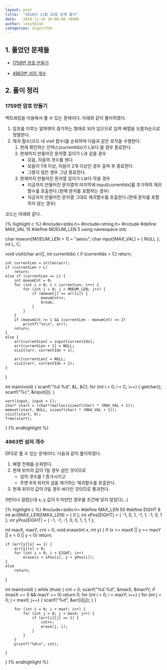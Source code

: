 ```yaml
---
layout: post
title:  "2018년 11월 26일 문제 풀이"
date:   2018-11-26 10:00:00 +0900
author: leeyh0216
categories: algorithm
---
```


## 1. 풀었던 문제들

* [1759번 암호 만들기](https://www.acmicpc.net/problem/1759)

* [4963번 섬의 개수](https://www.acmicpc.net/problem/4963)

## 2. 풀이 정리

### 1759번 암호 만들기

백트래킹을 이용해서 풀 수 있는 문제이다. 아래와 같이 풀이하였다.

1. 암호를 이루는 알파벳이 증가하는 형태로 되어 있으므로 입력 배열을 오름차순으로 정렬한다.
2. 재귀 함수(코드 내 visit 함수)를 순회하며 다음과 같은 로직을 수행한다.
   1. 현재 확인하는 인덱스(currentIdx)가 L보다 클 경우 종료한다.
   2. 현재까지 만들어진 문자열 길이가 L과 같을 경우
      * 모음, 자음의 갯수를 센다.
	  * 모음이 1개 이상, 자음이 2개 이상인 경우 출력 후 종료한다.
	  * 그렇지 않은 경우 그냥 종료한다.
   3. 현재까지 만들어진 문자열 길이가 L보다 작을 경우
      * 지금까지 만들어진 문자열의 마지막에 input[currentIdx]를 추가하여 재귀함수를 호출한다.(현재 문자를 포함하는 경우)
	  * 지금까지 만들어진 문자열 그대로 재귀함수를 호출한다.(현재 문자를 포함하지 않는 경우)

코드는 아래와 같다.

{% highlight c %}
#include<stdio.h>
#include<string.h>
#include<algorithm>
#define MAX_VAL 15
#define MOEUM_LEN 5
using namespace std;

char moeum[MOEUM_LEN + 1] = "aeiou";
char input[MAX_VAL] = { NULL };
int L, C;

void visit(char arr[], int currentIdx) {
	if (currentIdx > C)
		return;

	int currentLen = strlen(arr);
	if (currentLen > L)
		return;
	else if (currentLen == L) {
		int moeumCnt = 0;
		for (int i = 0; i < currentLen; i++) {
			for (int j = 0; j < MOEUM_LEN; j++) {
				if (moeum[j] == arr[i]) {
					moeumCnt++;
					break;
				}
			}
		}
		if (moeumCnt >= 1 && (currentLen - moeumCnt) >= 2) 
			printf("%s\n", arr);
		return;
	}
	else {
		arr[currentLen] = input[currentIdx];
		arr[currentLen + 1] = NULL;
		visit(arr, currentIdx + 1);
		
		arr[currentLen] = NULL;
		visit(arr, currentIdx + 1);
	}
}

int main(void) {
	scanf("%d %d", &L, &C);
	for (int i = 0; i < C; i++) {
		getchar();
		scanf("%c", &input[i]);
	}

	sort(input, input + C);
	char* start = (char*)malloc(sizeof(char) * (MAX_VAL + 1));
	memset(start, NULL, sizeof(char) * (MAX_VAL + 1));
	visit(start, 0);
	free(start);
}
{% endhighlight %}

### 4963번 섬의 개수

DFS로 풀 수 있는 문제이다. 다음과 같이 풀이하였다.

1. 배열 전체를 순회한다.
2. 현재 위치의 값이 1일 경우 섬인 것이므로
   * 섬의 갯수를 1 증가시키고
   * 주변 8개 위치의 섬을 제거하는 재귀함수를 호출한다.
3. 현재 위치의 값이 0일 경우 바다인 것이므로 통과한다.

3번이나 걸렸는데 x, y 값이 0 미만인 경우를 조건에 넣지 않았다(...)

{% highlight c %}
#include<stdio.h>
#define MAX_LEN 50
#define EIGHT 8
int arr[MAX_LEN][MAX_LEN] = { 0 };
int xPos[EIGHT] = { -1, 0, 1, -1, 1, -1, 0, 1 };
int yPos[EIGHT] = { -1, -1, -1, 0, 0, 1, 1, 1 };

int maxX, maxY, cnt = 0;
void erase(int x, int y) {
	if (x >= maxX || y >= maxY || x < 0 || y < 0)
		return;
	
	if (arr[y][x] == 1) {
		arr[y][x] = 0;
		for (int i = 0; i < EIGHT; i++)
			erase(x + xPos[i], y + yPos[i]);
	}
	else
		return;
}

int main(void) {
	while (true) {
		cnt = 0;
		scanf("%d %d", &maxX, &maxY);
		if (maxX == 0 && maxY == 0)
			return 0;
		for (int i = 0; i < maxY; i++) {
			for (int j = 0; j < maxX; j++) {
				scanf("%d", &arr[i][j]);
			}
		}

		for (int i = 0; i < maxY; i++) {
			for (int j = 0; j < maxX; j++) {
				if (arr[i][j] == 1) {
					cnt++;
					erase(j, i);
				}
			}
		}
		printf("%d\n", cnt);

	}
}
{% endhighlight %}